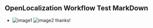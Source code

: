 ## OpenLocalization Workflow Test MarkDown
* ![image1](.\94e8716e-e0a0-4844-9b3a-a7ef6c910863.PNG)   ![image2](.\171411a3-a820-43c9-8c2b-90410f41d088.png) 
thanks!
